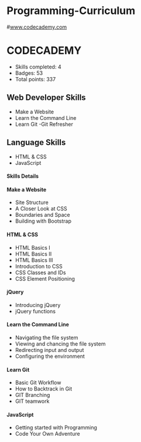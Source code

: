 # Programming-Curriculum

#www.codecademy.com
# CODECADEMY
- Skills completed: 4 
- Badges: 53
- Total points: 337

## Web Developer Skills
- Make a Website
- Learn the Command Line
- Learn Git
	-Git Refresher

## Language Skills
- HTML & CSS
- JavaScript

#### Skills Details
#### Make a Website
- Site Structure
- A Closer Look at CSS
- Boundaries and Space
- Building with Bootstrap

#### HTML & CSS
- HTML Basics I
- HTML Basics II
- HTML Basics III
- Introduction to CSS
- CSS Classes and IDs
- CSS Element Positioning

#### jQuery
- Introducing jQuery
- jQuery functions

#### Learn the Command Line
- Navigating the file system
- Viewing and chancing the file system
- Redirecting input and output
- Configuring the environment

#### Learn Git
- Basic Git Workflow
- How to Backtrack in Git
- GIT Branching
- GIT teamwork

#### JavaScript
- Getting started with Programming
- Code Your Own Adventure
